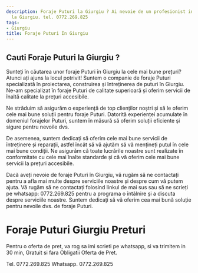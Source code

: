 ```yaml
---
description: Foraje Puturi la Giurgiu ? Ai nevoie de un profesionist in Foraje Puturi
  la Giurgiu. tel. 0772.269.825
tags:
- Giurgiu
title: Foraje Puturi In Giurgiu
---
```



## Cauti Foraje Puturi la Giurgiu ?


Sunteți în căutarea unor foraje Puturi în Giurgiu la cele mai bune prețuri? Atunci ați ajuns la locul potrivit! Suntem o companie de foraje Puturi specializată în proiectarea, construirea și întreținerea de puturi în Giurgiu. Ne-am specializat în foraje Puturi de calitate superioară și oferim servicii de înaltă calitate la prețuri accesibile.

Ne străduim să asigurăm o experiență de top clienților noștri și să le oferim cele mai bune soluții pentru foraje Puturi. Datorită experienței acumulate în domeniul forajelor Puturi, suntem în măsură să oferim soluții eficiente și sigure pentru nevoile dvs.

De asemenea, suntem dedicați să oferim cele mai bune servicii de întreținere și reparații, astfel încât să vă ajutăm să vă mențineți putul în cele mai bune condiții. Ne asigurăm că toate lucrările noastre sunt realizate în conformitate cu cele mai înalte standarde și că vă oferim cele mai bune servicii la prețuri accesibile.

Dacă aveți nevoie de foraje Puturi în Giurgiu, vă rugăm să ne contactați pentru a afla mai multe despre serviciile noastre și despre cum vă putem ajuta. Vă rugăm să ne contactați folosind linkul de mai sus sau să ne scrieți pe whatsapp: 0772.269.825 pentru a programa o întâlnire și a discuta despre serviciile noastre. Suntem dedicați să vă oferim cea mai bună soluție pentru nevoile dvs. de foraje Puturi.

# Foraje Puturi Giurgiu Preturi
Pentru o oferta de pret, va rog sa imi scrieti pe whatsapp, si va trimitem in 30 min, Gratuit si fara Obligatii Oferta de Pret.

Tel. 0772.269.825
Whatsapp. 0772.269.825